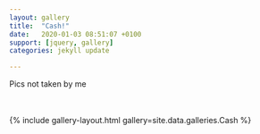 ```yaml
---
layout: gallery
title:  "Cash!"
date:   2020-01-03 08:51:07 +0100
support: [jquery, gallery]
categories: jekyll update

---
```


Pics not taken by me


<br />
<br />
{% include gallery-layout.html gallery=site.data.galleries.Cash %}
